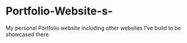 # Portfolio-Website-s-
My personal Portfolio website including other websites I've build to be showcased there. 
